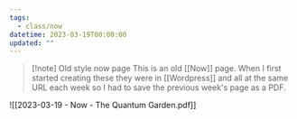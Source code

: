 ```yaml
---
tags:
  - class/now
datetime: 2023-03-19T00:00:00
updated: ""
---
```

> [!note] Old style now page
> This is an old [[Now]] page. When I first started creating these they were in [[Wordpress]] and all at the same URL each week so I had to save the previous week's page as a PDF. 

![[2023-03-19 - Now  - The Quantum Garden.pdf]]
